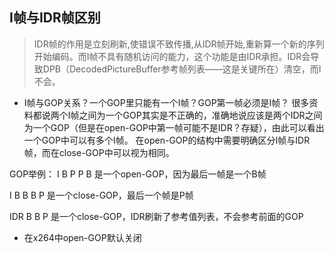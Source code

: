 ## I帧与IDR帧区别

> IDR帧的作用是立刻刷新,使错误不致传播,从IDR帧开始,重新算一个新的序列开始编码。而I帧不具有随机访问的能力，这个功能是由IDR承担。IDR会导致DPB（DecodedPictureBuffer参考帧列表——这是关键所在）清空，而I不会。

- I帧与GOP关系？一个GOP里只能有一个I帧？GOP第一帧必须是I帧？
  很多资料都说两个I帧之间为一个GOP其实是不正确的，准确地说应该是两个IDR之间为一个GOP（但是在open-GOP中第一帧可能不是IDR？存疑），由此可以看出一个GOP中可以有多个I帧。
  在open-GOP的结构中需要明确区分I帧与IDR帧，而在close-GOP中可以视为相同。

GOP举例：
I B P P B  是一个open-GOP，因为最后一帧是一个B帧

I B B B P 是一个close-GOP，最后一个帧是P帧

IDR B B P 是一个close-GOP，IDR刷新了参考值列表，不会参考前面的GOP

- 在x264中open-GOP默认关闭


